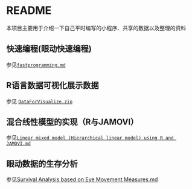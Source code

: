 # README
本项目主要用于介绍一下自己平时编写的小程序、共享的数据以及整理的资料
## 快速编程(眼动快速编程)

参见[`fastprogramming.md`](https://github.com/usplos/self-programming/blob/master/fastprogramming.md)

## R语言数据可视化展示数据

参见 [`DataForVisualize.zip`](https://github.com/usplos/self-programming/blob/master/DataForVisualize.zip)

## 混合线性模型的实现（R与JAMOVI）
参见[`Linear mixed model (Hierarchical linear model) using R and JAMOVI.md`](https://github.com/usplos/self-programming/blob/master/Linear%20mixed%20model%20(Hierarchical%20linear%20model)%20using%20R%20and%20JAMOVI.md)

## 眼动数据的生存分析

参见[Survival Analysis based on Eye Movement Measures.md](https://github.com/usplos/self-programming/blob/master/Survival%20Analysis%20based%20on%20Eye%20Movement%20Measures.md)
